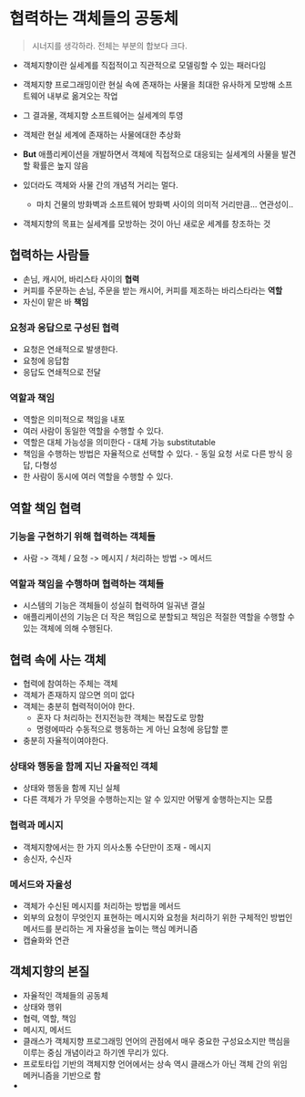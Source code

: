 # 협력하는 객체들의 공동체

> 시너지를 생각하라. 전체는 부분의 합보다 크다.

* 객체지향이란 실세계를 직접적이고 직관적으로 모델링할 수 있는 패러다임
* 객체지향 프로그래밍이란 현실 속에 존재하는 사물을 최대한 유사하게 모방해 소프트웨어 내부로 옮겨오는 작업
* 그 결과물, 객체지향 소프트웨어는 실세계의 투영
* 객체란 현실 세계에 존재하는 사물에대한 추상화

* **But** 애플리케이션을 개발하면서 객체에 직접적으로 대응되는 실세계의 사물을 발견할 확률은 높지 않음
* 있더라도 객체와 사물 간의 개념적 거리는 멀다.
  * 마치 건물의 방화벽과 소프트웨어 방화벽 사이의 의미적 거리만큼... 연관성이..
* 객체지향의 목표는 실세계를 모방하는 것이 아닌 새로운 세계를 창조하는 것

## 협력하는 사람들

* 손님, 캐시어, 바리스타 사이의 **협력**
* 커피를 주문하는 손님, 주문을 받는 캐시어, 커피를 제조하는 바리스타라는 **역할**
* 자신이 맡은 바 **책임**

### 요청과 응답으로 구성된 협력

* 요청은 연쇄적으로 발생한다.
* 요청에 응답함
* 응답도 연쇄적으로 전달

### 역할과 책임

* 역할은  의미적으로 책임을 내포
* 여러 사람이 동일한 역할을 수행할 수 있다.
* 역할은 대체 가능성을 의미한다 - 대체 가능 substitutable
* 책임을 수행하는 방법은 자율적으로 선택할 수 있다. - 동일 요청 서로 다른 방식 응답, 다형성
* 한 사람이 동시에 여러 역할을 수행할 수 있다.

## 역할 책임 협력

### 기능을 구현하기 위해 협력하는 객체들

* 사람 -> 객체 / 요청 -> 메시지 /  처리하는 방법 -> 메서드

### 역할과 책임을 수행하며 협력하는 객체들

* 시스템의 기능은 객체들이 성실히 협력하여 일궈낸 결실
* 애플리케이션의 기능은 더 작은 책임으로 분할되고 책임은 적절한 역할을 수행할 수 있는 객체에 의해 수행된다.

## 협력 속에 사는 객체

* 협력에 참여하는 주체는 객체
* 객체가 존재하지 않으면 의미 없다
* 객체는 충분히 협력적이어야 한다.
  * 혼자 다 처리하는 전지전능한 객체는 복잡도로 망함
  * 명령에따라 수동적으로 행동하는 게 아닌 요청에 응답할 뿐
* 충분히 자율적이여야한다.

### 상태와 행동을 함께 지닌 자율적인 객체

* 상태와 행동을 함께 지닌 실체
* 다른 객체가 가 무엇을 수행하는지는 알 수 있지만 어떻게 숳행하는지는 모름

### 협력과 메시지

* 객체지향에서는 한 가지 의사소통 수단만이 조재 - 메시지
* 송신자, 수신자

### 메서드와 자율성

* 객체가 수신된 메시지를 처리하는 방법을 메서드
* 외부의 요청이 무엇인지 표현하는 메시지와 요청을 처리하기 위한 구체적인 방법인 메서드를 분리하는 게 자율성을 높이는 핵심 메커니즘
* 캡슐화와 연관

## 객체지향의 본질

* 자율적인 객체들의 공동체
* 상태와 행위
* 협력, 역할, 책임
* 메시지, 메서드
* 클래스가 객체지향 프로그래밍 언어의 관점에서 매우 중요한 구성요소지만 핵심을 이루는 중심 개념이라고 하기엔 무리가 있다.
* 프로토타입 기반의 객체지향 언어에서는 상속 역시 클래스가 아닌 객체 간의 위임 메커니즘을 기반으로 함
* 







